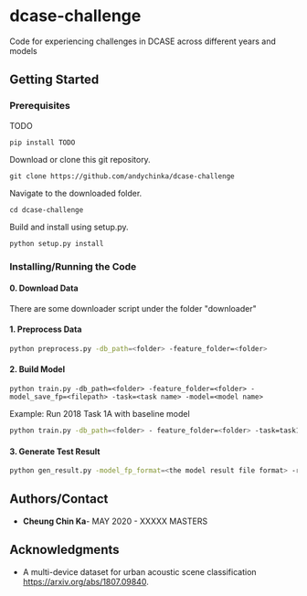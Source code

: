 # dcase-challenge
Code for experiencing challenges in DCASE across different years and models

## Getting Started
### Prerequisites

TODO

```
pip install TODO
```

Download or clone this git repository.
```
git clone https://github.com/andychinka/dcase-challenge
```

Navigate to the downloaded folder.
```
cd dcase-challenge
```

Build and install using setup.py.
```
python setup.py install
```

### Installing/Running the Code

#### 0. Download Data

There are some downloader script under the folder "downloader" 

#### 1. Preprocess Data

```bash
python preprocess.py -db_path=<folder> -feature_folder=<folder>
```

#### 2. Build Model

```
python train.py -db_path=<folder> -feature_folder=<folder> -model_save_fp=<filepath> -task=<task name> -model=<model name>
```
Example: Run 2018 Task 1A with baseline model
```bash
python train.py -db_path=<folder> - feature_folder=<folder> -task=task1a-2018 -model=baseline
```

#### 3. Generate Test Result
```bash
python gen_result.py -model_fp_format=<the model result file format> -run_cnt=<number of model ran> -output_folder=<result will save to this folder> -task=<task name>
```

## Authors/Contact


* **Cheung Chin Ka**- MAY 2020 - XXXXX MASTERS


## Acknowledgments

* A multi-device dataset for urban acoustic scene classification https://arxiv.org/abs/1807.09840.

